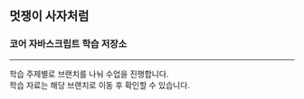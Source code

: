 ## 멋쟁이 사자처럼

### 코어 자바스크립트 학습 저장소

---

학습 주제별로 브랜치를 나눠 수업을 진행합니다.  
학습 자료는 해당 브랜치로 이동 후 확인할 수 있습니다.
